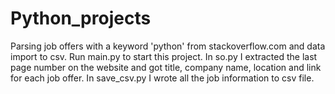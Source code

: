 # Python_projects
Parsing job offers with a keyword 'python' from stackoverflow.com and data import to csv.
Run main.py to start this project.
In so.py I extracted the last page number on the website and got title, company name, location and link for each job offer.
In save_csv.py I wrote all the job information to csv file.
